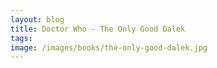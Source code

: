 ```yaml
---
layout: blog
title: Doctor Who - The Only Good Dalek
tags: 
image: /images/books/the-only-good-dalek.jpg
---
```

